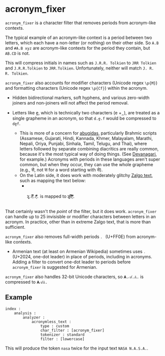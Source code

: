 acronym_fixer
==============

`acronym_fixer` is a character filter that removes periods from acronym-like
contexts.

The typical example of an acronym-like context is a period between two letters,
which each have a non-letter (or nothing) on their other side. So `A.B` and `#A.B
xyz` are acronym-like contexts for the period they contain, but `AB.CD` is not.

This will compress initials in names such as `J.R.R. Tolkien` to `JRR Tolkien` and
`J.R.R.Tolkien` to `JRR.Tolkien`. Unfortunately, neither will match `J. R. R.
Tolkien`.

`acronym_fixer` also accounts for modifier characters (Unicode regex `\p{M}`) and
formatting characters (Unicode regex `\p{Cf}`) within the acronym.

* Hidden bidirectional markers, soft hyphens, and various zero-width joiners and
  non-joiners will not affect the period removal.

* Letters like e̪, which is technically two characters (e +  ̪ ), are treated as a
  single grapheme in an acronym, so that `d.e̪.f` would be compressed to `de̪f`.
  * This is more of a concern for [abugidas](https://en.wikipedia.org/wiki/Abugida),
    particularly Brahmic scripts (Assamese, Gujarati, Hindi, Kannada, Khmer,
    Malayalam, Marathi, Nepali, Oriya, Punjabi, Sinhala, Tamil, Telugu, and Thai),
    where letters followed by separate combining diacritics are really common,
    because it's the most typical way of doing things. (See
    [Devanagari](https://en.wikipedia.org/wiki/Devanagari#Vowel_diacritics), for
    example.) Acronyms with periods in these languages aren't super common, but when
    they occur, they can use the whole grapheme (e.g., से, not स for a word starting
    with से).
  * On the Latin side, it does work with moderately glitchy [Zalgo text](https://en.wikipedia.org/wiki/Zalgo_text), such as mapping the text below:
    * <br><br>
    `a̸͓̬͙̅̀.b̵͕̿́͑̾̀͂͒́͛̒̊̓.c̴̛͔͊̏̈̓̋̈͆̚ͅ.` is mapped to `a̸͓̬͙̅̀b̵͕̿́͑̾̀͂͒́͛̒̊̓c̴̛͔͊̏̈̓̋̈͆̚ͅ.`
    <br><br>

That certainly wasn't the *point* of the filter, but it does work. `acronym_fixer` can handle up to 25 invisisble or modifier characters between letters in an acronym. In practice, other than in extreme Zalgo text, that is more than sufficient.

`acronym_fixer` also removes full-width periods `．` (U+FF0E) from acronym-like contexts.

* Armenian text (at least on Armenian Wikipedia) sometimes uses `․` (U+2024, one-dot
  leader) in place of periods, including in acronyms. Adding a filter to convert
  one-dot leader to periods before `acronym_fixer` is suggested for Armenian.

`acronym_fixer` also handles 32-bit Unicode characters, so `𝐀.𝒜.𝔸.` is compressed to `𝐀𝒜𝔸.`

Example
-------
```
index :
    analysis :
        analyzer :
            acronymless_text :
                type : custom
                char_filter : [acronym_fixer]
                tokenizer : standard
                filter : [lowercase]
```

This will produce the token `nasa` twice for the input text `NASA N.A.S.A.`.
